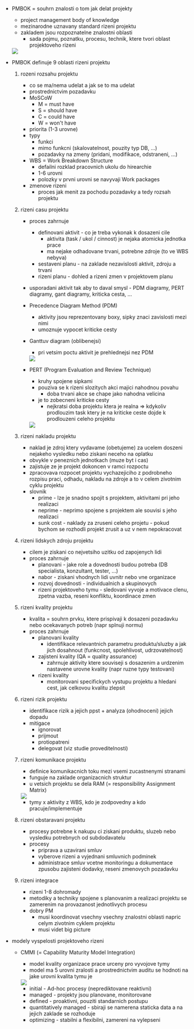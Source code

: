 - PMBOK = souhrn znalosti o tom jak delat projekty
    - project management body of knowledge
    - mezinarodne uznavany standard rizeni projektu
    - zakladem jsou rozpoznatelne znalostni oblasti
        - sada pojmu, poznatku, procesu, technik, ktere tvori oblast projektoveho rizeni

    <img src="../img/10-PMBOK/01.png">

- PMBOK definuje 9 oblasti rizeni projektu
    1. rozeni rozsahu projektu
        - co se ma/nema udelat a jak se to ma udelat
        - prostrednictvim pozadavku
        - MoSCoW
             - M = must have
             - S = should have
             - C = could have
             - W = won't have
        - priorita (1-3 urovne)
        - typy
            - funkci
            - mimo funkcni (skalovatelnost, pouzity typ DB, ...)
            - pozadavky na zmeny (pridani, modifikace, odstraneni, ...)
        - WBS = Work Breakdown Structure
            - defailni rozklad pracovnich ukolu do hirearchie
            - 1-6 urovni
            - polozky v prvni urovni se navyvaji Work packages
        - zmenove rizeni
            - proces jak menit za pochodu pozadavky a tedy rozsah projektu
    2. rizeni casu projektu
        - proces zahrnuje 
            - definovani aktivit - co je treba vykonak k dosazeni cile
                - aktivita (task / ukol / cinnost) je nejaka atomicka jednotka prace
                - ma nejake odhadovane trvani, potrebne zdroje (to ve WBS nebyva)
            - sestaveni planu - na zaklade nezavislosti aktivit, zdroju a trvani
            - rizeni planu - dohled a rizeni zmen v projektovem planu
        - usporadani aktivit tak aby to daval smysl - PDM diagramy, PERT diagramy, gant diagramy, kriticka cesta, ...
        - Precedence Diagram Method (PDM)
            - aktivity jsou reprezentovany boxy, sipky znaci zavislosti mezi nimi
            - umoznuje vypocet kriticke cesty
        - Ganttuv diagram (oblibenejsi)
            - pri vetsim poctu aktivit je prehlednejsi nez PDM

            <img src="../img/10-PMBOK/02.png">

        - PERT (Program Evaluation and Review Technique)
            - kruhy spojene sipkami
            - pouziva se k rizeni slozitych akci majici nahodnou povahu
                - doba trvani akce se chape jako nahodna velicina
            - je to zobecneni kriticke cesty
                - nejkratsi doba projektu ktera je realna => kdykoliv prodlouzim task ktery je na kriticke ceste dojde k prodlouzeni celeho projektu

            <img src="../img/10-PMBOK/03.png">
    
    3. rizeni nakladu projektu
        - naklad je zdroj ktery vydavame (obetujeme) za ucelem doszeni nejakeho vysledku nebo ziskani neceho na oplatku
        - obvykle v peneznich jednotkach (muze byt i cas)
        - zajistuje ze je projekt dokoncen v ramci rozpoctu
        - zpracovava rozpocet projektu vychazejiciho z podrobneho rozpisu praci, odhadu, nakladu na zdroje a to v celem zivotnim cyklu projektu
        - slovnik
            - prime - lze je snadno spojit s projektem, aktivitami pri jeho realizaci
            - neprime - neprimo spojene s projektem ale souvisi s jeho realizaci
            - sunk cost - naklady za zruseni celeho projetu - pokud bychom se rozhodli projekt zrusit a uz v nem nepokracovat
        
    4. rizeni lidskych zdroju projektu
        - cilem je ziskani co nejvetsiho uzitku od zapojenych lidi
        - proces zahrnuje
            - planovani - jake role a dovednosti budou potreba (DB specialista, konzultant, tester, ...)
            - nabor - ziskani vhodnych lidi uvnitr nebo vne organizace
            - rozvoj dovednosti - individualnich a skupinovych
            - rizeni projektoveho tymu - sledovani vyvoje a motivace clenu, zpetna vazba, reseni konfliktu, koordinace zmen
    
    5. rizeni kvality projektu
        - kvalita = souhrn prvku, ktere prispivaji k dosazeni pozadavku nebo ocekavanych potreb (napr splnuji normu)
        - proces zahrnuje
            - planovani kvality
                - identifikace relevantnich parametru produktu/sluzby a jak jich dosahnout (funkcnost, spolehlivost, udrzovatelnost)
            - zajisteni kvality (QA = quality assurance)
                - zahrnuje aktivity ktere souviseji s dosazenim a urdzenim nastavene urovne kvality (napr ruzne typy testovani)
            - rizeni kvality
                - monitorovani specifickych vystupu projektu a hledani cest, jak celkovou kvalitu zlepsit

    6. rizeni rizik projektu
        - identifikace rizik a jejich ppst + analyza (ohodnoceni) jejich dopadu
        - mitigace
            - ignorovat
            - prijmout
            - protiopatreni
            - delegovat (viz studie proveditelnosti)

    7. rizeni komunikace projektu
        - definice komunikacnich toku mezi vsemi zucastnenymi stranami
        - funguje na zaklade organizacnich struktur
        - u vetsich projektu se dela RAM (= responsibility Assignment Matrix)

        <img src="../img/10-PMBOK/04.png">

        - tymy x aktivity z WBS, kdo je zodpovedny a kdo pracuje/implementuje

    8. rizeni obstaravani projektu
        - procesy potrebne k nakupu ci ziskani produktu, sluzeb nebo vysledku potrebnych od subdodavatelu
        - procesy
            - priprava a uzavirani smluv
            - vyberove rizeni a vyjednani smluvnich podminek
            - administrace smluv vcetne monitoringu a dokumentace zpusobu zajisteni dodavky, reseni zmenovych pozadavku

    9. rizeni integrace
        - rizeni 1-8 dohromady
        - metodiky a techniky spojene s planovanim a realizaci projektu se zamerenim na provazanost jednotlivych procesu
        - dobry PM
            - musi koordinovat vsechny vsechny znalostni oblasti napric celym zivotnim cyklem projektu
            - musi videt big picture

- modely vyspelosti projektoveho rizeni
    - CMMI (= Capability Maturity Model Integration)
        - model kvality organizace prace urceny pro vyvojove tymy
        - model ma 5 urovni zralosti a prostrednictvim auditu se hodnoti na jake urovni kvalita tymu je

        <img src="../img/10-PMBOK/05.png">

        - initial - Ad-hoc procesy (neprediktovane reaktivni)
        - managed - projekty jsou planovane, monitorovane
        - defined - proaktivni, pouziti standarnich postupu
        - quantitatively managed - sbiraji se namerena staticka data a na jejich zaklade se rozhoduje
        - optimizing - stabilni a flexibilni, zamereni na vylepseni